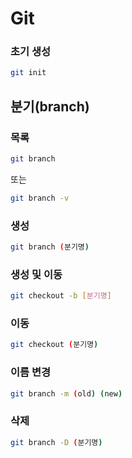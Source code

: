 # Git
### 초기 생성
```bash
git init
```
## 분기(branch)
### 목록
```bash
git branch
```
또는
```bash
git branch -v
```
### 생성
```bash
git branch (분기명)
```
### 생성 및 이동
```bash
git checkout -b [분기명]
```
### 이동
```bash
git checkout (분기명)
```
### 이름 변경
```bash
git branch -m (old) (new)
```
### 삭제
```bash
git branch -D (분기명)
```